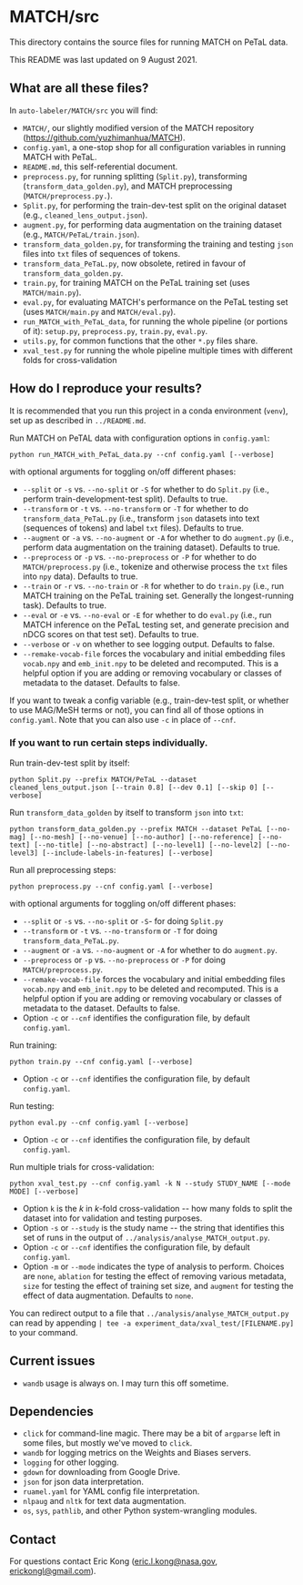 # MATCH/src

This directory contains the source files for running MATCH on PeTaL data.

This README was last updated on 9 August 2021.

## What are all these files?

In `auto-labeler/MATCH/src` you will find:
- `MATCH/`, our slightly modified version of the MATCH repository (https://github.com/yuzhimanhua/MATCH).
- `config.yaml`, a one-stop shop for all configuration variables in running MATCH with PeTaL.
- `README.md`, this self-referential document.
- `preprocess.py`, for running splitting (`Split.py`), transforming (`transform_data_golden.py`), and MATCH preprocessing (`MATCH/preprocess.py.`).
- `Split.py`, for performing the train-dev-test split on the original dataset (e.g., `cleaned_lens_output.json`).
- `augment.py`, for performing data augmentation on the training dataset (e.g., `MATCH/PeTaL/train.json`).
- `transform_data_golden.py`, for transforming the training and testing `json` files into `txt` files of sequences of tokens.
- `transform_data_PeTaL.py`, now obsolete, retired in favour of `transform_data_golden.py`.
- `train.py`, for training MATCH on the PeTaL training set (uses `MATCH/main.py`).
- `eval.py`, for evaluating MATCH's performance on the PeTaL testing set (uses `MATCH/main.py` and `MATCH/eval.py`).
- `run_MATCH_with_PeTaL_data`, for running the whole pipeline (or portions of it): `setup.py`, `preprocess.py`, `train.py`, `eval.py`.
- `utils.py`, for common functions that the other `*.py` files share.
- `xval_test.py` for running the whole pipeline multiple times with different folds for cross-validation

## How do I reproduce your results?

It is recommended that you run this project in a conda environment (`venv`), set up as described in `../README.md`.

Run MATCH on PeTAL data with configuration options in `config.yaml`:

```
python run_MATCH_with_PeTaL_data.py --cnf config.yaml [--verbose]
```
with optional arguments for toggling on/off different phases:
- `--split` or `-s` vs. `--no-split` or `-S` for whether to do `Split.py` (i.e., perform train-development-test split). Defaults to true.
- `--transform` or `-t` vs. `--no-transform` or `-T` for whether to do `transform_data_PeTaL.py` (i.e., transform `json` datasets into text (sequences of tokens) and label `txt` files). Defaults to true.
- `--augment` or `-a` vs. `--no-augment` or `-A` for whether to do `augment.py` (i.e., perform data augmentation on the training dataset). Defaults to true.
- `--preprocess` or `-p` vs. `--no-preprocess` or `-P` for whether to do `MATCH/preprocess.py` (i.e., tokenize and otherwise process the `txt` files into `npy` data). Defaults to true.
- `--train` or `-r` vs. `--no-train` or `-R` for whether to do `train.py` (i.e., run MATCH training on the PeTaL training set. Generally the longest-running task). Defaults to true.
- `--eval` or `-e` vs. `--no-eval` or `-E` for whether to do `eval.py` (i.e., run MATCH inference on the PeTaL testing set, and generate precision and nDCG scores on that test set). Defaults to true.
- `--verbose` or `-v` on whether to see logging output. Defaults to false.
- `--remake-vocab-file` forces the vocabulary and initial embedding files `vocab.npy` and `emb_init.npy` to be deleted and recomputed. This is a helpful option if you are adding or removing vocabulary or classes of metadata to the dataset. Defaults to false.

If you want to tweak a config variable (e.g., train-dev-test split, or whether to use MAG/MeSH terms or not), you can find all of those options in `config.yaml`. Note that you can also use `-c` in place of `--cnf`.

### If you want to run certain steps individually.

Run train-dev-test split by itself:

```
python Split.py --prefix MATCH/PeTaL --dataset cleaned_lens_output.json [--train 0.8] [--dev 0.1] [--skip 0] [--verbose]
```

Run `transform_data_golden` by itself to transform `json` into `txt`:

```
python transform_data_golden.py --prefix MATCH --dataset PeTaL [--no-mag] [--no-mesh] [--no-venue] [--no-author] [--no-reference] [--no-text] [--no-title] [--no-abstract] [--no-level1] [--no-level2] [--no-level3] [--include-labels-in-features] [--verbose]
```

Run all preprocessing steps:

```
python preprocess.py --cnf config.yaml [--verbose]
```
with optional arguments for toggling on/off different phases:
- `--split` or `-s` vs. `--no-split` or `-S`- for doing `Split.py`
- `--transform` or `-t` vs. `--no-transform` or `-T` for doing `transform_data_PeTaL.py`.
- `--augment` or `-a` vs. `--no-augment` or `-A` for whether to do `augment.py`.
- `--preprocess` or `-p` vs. `--no-preprocess` or `-P` for doing `MATCH/preprocess.py`.
- `--remake-vocab-file` forces the vocabulary and initial embedding files `vocab.npy` and `emb_init.npy` to be deleted and recomputed. This is a helpful option if you are adding or removing vocabulary or classes of metadata to the dataset. Defaults to false.
- Option `-c` or `--cnf` identifies the configuration file, by default `config.yaml`.

Run training:

```
python train.py --cnf config.yaml [--verbose]
```
- Option `-c` or `--cnf` identifies the configuration file, by default `config.yaml`.

Run testing:

```
python eval.py --cnf config.yaml [--verbose]
```
- Option `-c` or `--cnf` identifies the configuration file, by default `config.yaml`.

Run multiple trials for cross-validation:

```
python xval_test.py --cnf config.yaml -k N --study STUDY_NAME [--mode MODE] [--verbose]
```
- Option `k` is the *k* in *k*-fold cross-validation -- how many folds to split the dataset into for validation and testing purposes.
- Option `-s` or `--study` is the study name -- the string that identifies this set of runs in the output of `../analysis/analyse_MATCH_output.py`.
- Option `-c` or `--cnf` identifies the configuration file, by default `config.yaml`.
- Option `-m` or `--mode` indicates the type of analysis to perform. Choices are `none`, `ablation` for testing the effect of removing various metadata, `size` for testing the effect of training set size, and `augment` for testing the effect of data augmentation. Defaults to `none`.

You can redirect output to a file that `../analysis/analyse_MATCH_output.py` can read by appending `| tee -a experiment_data/xval_test/[FILENAME.py]` to your command.

## Current issues

- `wandb` usage is always on. I may turn this off sometime.

## Dependencies

- `click` for command-line magic. There may be a bit of `argparse` left in some files, but mostly we've moved to `click`.
- `wandb` for logging metrics on the Weights and Biases servers.
- `logging` for other logging.
- `gdown` for downloading from Google Drive.
- `json` for json data interpretation.
- `ruamel.yaml` for YAML config file interpretation.
- `nlpaug` and `nltk` for text data augmentation.
- `os`, `sys`, `pathlib`, and other Python system-wrangling modules.

## Contact

For questions contact Eric Kong (eric.l.kong@nasa.gov, erickongl@gmail.com).
